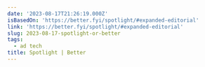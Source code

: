 ```yaml
---
date: '2023-08-17T21:26:19.000Z'
isBasedOn: 'https://better.fyi/spotlight/#expanded-editorial'
link: 'https://better.fyi/spotlight/#expanded-editorial'
slug: 2023-08-17-spotlight-or-better
tags:
  - ad tech
title: Spotlight | Better
---
```


